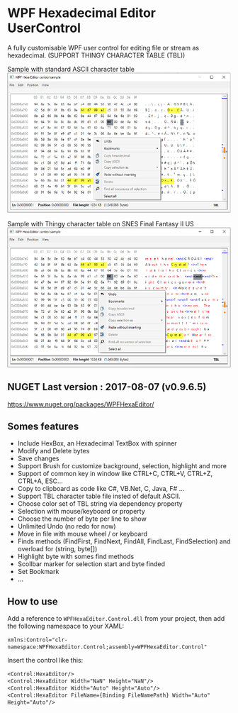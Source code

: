 # WPF Hexadecimal Editor UserControl
A fully customisable WPF user control for editing file or stream as hexadecimal. (SUPPORT THINGY CHARACTER TABLE (TBL))

Sample with standard ASCII character table
![example](WPFHexEditorControlSample7-NOTBL.png?raw=true)

Sample with Thingy character table on SNES Final Fantasy II US
![example](WPFHexEditorControlSample7-TBL.png?raw=true)


## NUGET  Last version : 2017-08-07  (v0.9.6.5)
https://www.nuget.org/packages/WPFHexaEditor/

## Somes features
- Include HexBox, an Hexadecimal TextBox with spinner
- Modify and Delete bytes
- Save changes
- Support Brush for customize background, selection, highlight and more 
- Support of common key in window like CTRL+C, CTRL+V, CTRL+Z, CTRL+A, ESC...
- Copy to clipboard as code like C#, VB.Net, C, Java, F# ... 
- Support TBL character table file insted of default ASCII.
- Choose color set of TBL string via dependency property
- Selection with mouse/keyboard or property
- Choose the number of byte per line to show 
- Unlimited Undo (no redo for now)
- Move in file with mouse wheel / or keyboard
- Finds methods (FindFirst, FindNext, FindAll, FindLast, FindSelection) and overload for (string, byte[])
- Highlight byte with somes find methods
- Scollbar marker for selection start and byte finded
- Set Bookmark
- ...

## How to use
Add a reference to `WPFHexaEditor.Control.dll` from your project, then add the following namespace to your XAML:

```xaml
xmlns:Control="clr-namespace:WPFHexaEditor.Control;assembly=WPFHexaEditor.Control"
```

Insert the control like this:

```xaml
<Control:HexaEditor/>
<Control:HexaEditor Width="NaN" Height="NaN"/>
<Control:HexaEditor Width="Auto" Height="Auto"/>
<Control:HexaEditor FileName={Binding FileNamePath} Width="Auto" Height="Auto"/>
```
